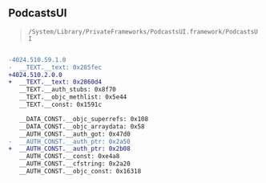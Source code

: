 ## PodcastsUI

> `/System/Library/PrivateFrameworks/PodcastsUI.framework/PodcastsUI`

```diff

-4024.510.59.1.0
-  __TEXT.__text: 0x285fec
+4024.510.2.0.0
+  __TEXT.__text: 0x2860d4
   __TEXT.__auth_stubs: 0x8f70
   __TEXT.__objc_methlist: 0x5e44
   __TEXT.__const: 0x1591c

   __DATA_CONST.__objc_superrefs: 0x108
   __DATA_CONST.__objc_arraydata: 0x58
   __AUTH_CONST.__auth_got: 0x47d0
-  __AUTH_CONST.__auth_ptr: 0x2a50
+  __AUTH_CONST.__auth_ptr: 0x2b08
   __AUTH_CONST.__const: 0xe4a8
   __AUTH_CONST.__cfstring: 0x2a20
   __AUTH_CONST.__objc_const: 0x16318

```
